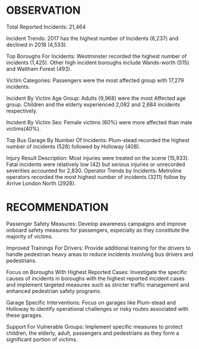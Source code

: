 # OBSERVATION

Total Reported Incidents: 21,464

Incident Trends: 2017 has the highest number of Incidents (6,237) and declined in 2018 (4,533).

Top Boroughs For Incidents: Westminster recorded the highest number of incidents (1,425). Other high incident boroughs include Wands-worth (515) and Waltham Forest (493).

Victim Categories: Passengers were the most affected group with 17,279 incidents.

Incident By Victim Age Group: Adults (9,968) were the most Affected age group. Children and the elderly experienced 2,082 and 2,684 incidents respectively.

Incident By Victim Sex: Female victims (60%) were more affected than male victims(40%).

Top Bus Garage By Number Of Incidents: Plum-stead recorded the highest number of incidents (528) followed by Holloway (408).

Injury Result Description: Most injuries were treated on the scene (15,933). Fatal incidents were relatively low (42) but serious injuries or unrecorded severities accounted for 2,830.
Operator Trends by Incidents: Metroline operators recorded the most highest number of incidents (3211) follow by Arrive London North (2928).

# RECOMMENDATION

Passenger Safety Measures:
Develop awareness campaigns and improve onboard safety measures for passengers, especially as they constitute the majority of victims.

Improved Trainings For Drivers:
Provide additional training for the drivers to handle pedestrian heavy areas to reduce incidents involving bus drivers and pedestrians.

Focus on Boroughs With Highest Reported Cases:
Investigate the specific causes of incidents in boroughs with the highest reported incident cases and implement targeted measures such as stricter traffic management and enhanced pedestrian safety programs.

Garage Specific Interventions:
Focus on garages like Plum-stead and Holloway to identify operational challenges or risky routes associated with these garages.

Support For Vulnerable Groups:
Implement specific measures to protect children, the elderly, adult, passengers and pedestrians as they form a significant portion of victims.
